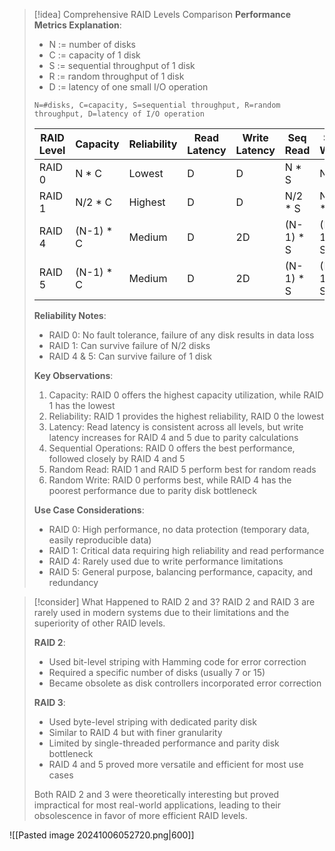 > [!idea] Comprehensive RAID Levels Comparison
> **Performance Metrics Explanation**:
> - N := number of disks
> - C := capacity of 1 disk
> - S := sequential throughput of 1 disk
> - R := random throughput of 1 disk
> - D := latency of one small I/O operation
> 
> `N=#disks, C=capacity, S=sequential throughput, R=random throughput, D=latency of I/O operation`
> 
> | RAID Level | Capacity | Reliability | Read Latency | Write Latency | Seq Read | Seq Write | Rand Read | Rand Write |
> |------------|----------|-------------|--------------|---------------|----------|-----------|-----------|------------|
> | RAID 0 | N * C | Lowest | D | D | N * S | N * S | N * R | N * R |
> | RAID 1 | N/2 * C | Highest | D | D | N/2 * S | N/2 * S | N * R | N/2 * R |
> | RAID 4 | (N-1) * C | Medium | D | 2D | (N-1) * S | (N-1) * S | (N-1) * R | R/2 |
> | RAID 5 | (N-1) * C | Medium | D | 2D | (N-1) * S | (N-1) * S | N * R | N/4 * R |
> 
> **Reliability Notes**:
> - RAID 0: No fault tolerance, failure of any disk results in data loss
> - RAID 1: Can survive failure of N/2 disks
> - RAID 4 & 5: Can survive failure of 1 disk
> 
> **Key Observations**:
> 1. Capacity: RAID 0 offers the highest capacity utilization, while RAID 1 has the lowest
> 2. Reliability: RAID 1 provides the highest reliability, RAID 0 the lowest
> 3. Latency: Read latency is consistent across all levels, but write latency increases for RAID 4 and 5 due to parity calculations
> 4. Sequential Operations: RAID 0 offers the best performance, followed closely by RAID 4 and 5
> 5. Random Read: RAID 1 and RAID 5 perform best for random reads
> 6. Random Write: RAID 0 performs best, while RAID 4 has the poorest performance due to parity disk bottleneck
> 
> **Use Case Considerations**:
> - RAID 0: High performance, no data protection (temporary data, easily reproducible data)
> - RAID 1: Critical data requiring high reliability and read performance
> - RAID 4: Rarely used due to write performance limitations
> - RAID 5: General purpose, balancing performance, capacity, and redundancy

> [!consider] What Happened to RAID 2 and 3?
> RAID 2 and RAID 3 are rarely used in modern systems due to their limitations and the superiority of other RAID levels.
> 
> **RAID 2**:
> - Used bit-level striping with Hamming code for error correction
> - Required a specific number of disks (usually 7 or 15)
> - Became obsolete as disk controllers incorporated error correction
> 
> **RAID 3**:
> - Used byte-level striping with dedicated parity disk
> - Similar to RAID 4 but with finer granularity
> - Limited by single-threaded performance and parity disk bottleneck
> - RAID 4 and 5 proved more versatile and efficient for most use cases
> 
> Both RAID 2 and 3 were theoretically interesting but proved impractical for most real-world applications, leading to their obsolescence in favor of more efficient RAID levels.

![[Pasted image 20241006052720.png|600]]